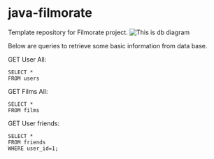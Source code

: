 # java-filmorate
Template repository for Filmorate project.
![This is db diagram](/Users/vsharapov/Documents/education/java_dev/java-filmorate/src/main/resources/QuickDBD-export.png)

Below are queries to retrieve some basic information from data base.

GET User All:
```
SELECT *
FROM users
```

GET Films All:
```
SELECT *
FROM films
```

GET User friends:
```
SELECT *
FROM friends
WHERE user_id=1;
```
